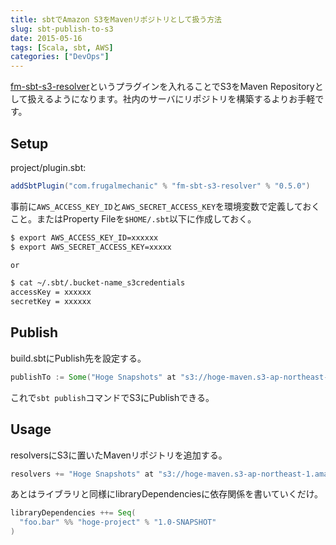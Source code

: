 ```yaml
---
title: sbtでAmazon S3をMavenリポジトリとして扱う方法
slug: sbt-publish-to-s3
date: 2015-05-16
tags: [Scala, sbt, AWS]
categories: ["DevOps"]
---
```


[fm-sbt-s3-resolver](https://github.com/frugalmechanic/fm-sbt-s3-resolver)というプラグインを入れることでS3をMaven Repositoryとして扱えるようになります。社内のサーバにリポジトリを構築するよりお手軽です。

## Setup

project/plugin.sbt:

```scala
addSbtPlugin("com.frugalmechanic" % "fm-sbt-s3-resolver" % "0.5.0")
```

事前に`AWS_ACCESS_KEY_ID`と`AWS_SECRET_ACCESS_KEY`を環境変数で定義しておくこと。またはProperty Fileを`$HOME/.sbt`以下に作成しておく。

```sh
$ export AWS_ACCESS_KEY_ID=xxxxxx
$ export AWS_SECRET_ACCESS_KEY=xxxxx

or

$ cat ~/.sbt/.bucket-name_s3credentials
accessKey = xxxxxx
secretKey = xxxxxx
```

## Publish

build.sbtにPublish先を設定する。

```scala
publishTo := Some("Hoge Snapshots" at "s3://hoge-maven.s3-ap-northeast-1.amazonaws.com/hoge/snapshots")
```

これで`sbt publish`コマンドでS3にPublishできる。

## Usage
resolversにS3に置いたMavenリポジトリを追加する。

```scala
resolvers += "Hoge Snapshots" at "s3://hoge-maven.s3-ap-northeast-1.amazonaws.com/hoge/snapshots"
```

あとはライブラリと同様にlibraryDependenciesに依存関係を書いていくだけ。

```scala
libraryDependencies ++= Seq(
  "foo.bar" %% "hoge-project" % "1.0-SNAPSHOT"
)
```

